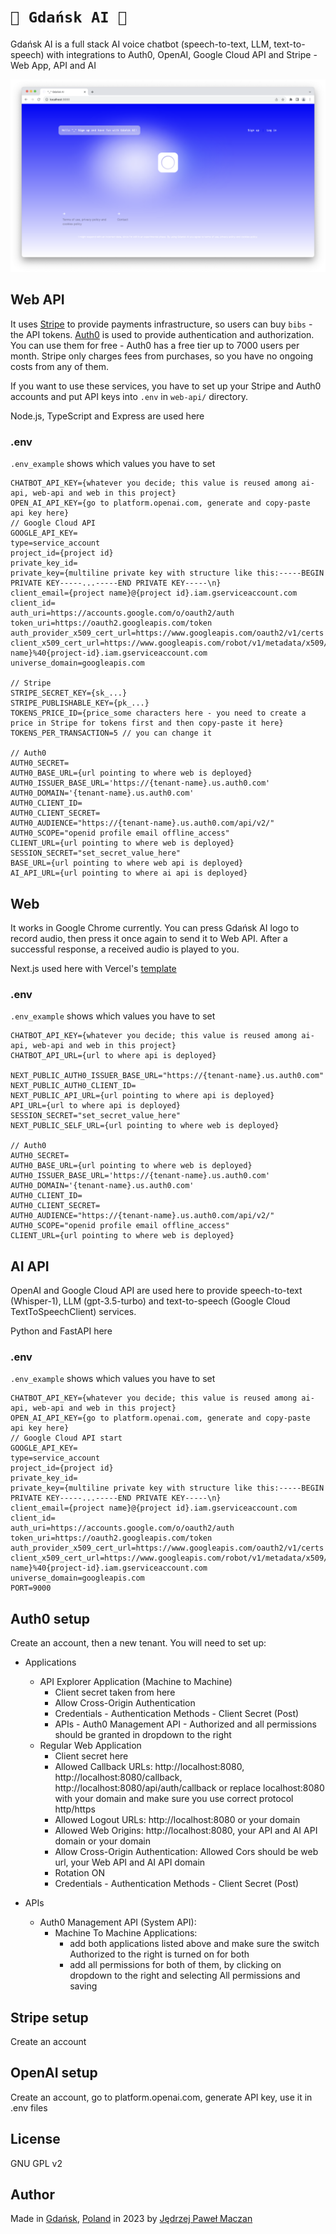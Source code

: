 # `🦭 Gdańsk AI 🦭`

Gdańsk AI is a full stack AI voice chatbot (speech-to-text, LLM, text-to-speech) with integrations to Auth0, OpenAI, Google Cloud API and Stripe - Web App, API and AI

<p align="center"><img width="600" src="gdansk-ai.png" alt="Gdańsk AI"></p>

## Web API

It uses [Stripe](https://stripe.com/) to provide payments infrastructure, so users can buy `bibs` - the API tokens. [Auth0](https://auth0.com/) is used to provide authentication and authorization. You can use them for free - Auth0 has a free tier up to 7000 users per month. Stripe only charges fees from purchases, so you have no ongoing costs from any of them.

If you want to use these services, you have to set up your Stripe and Auth0 accounts and put API keys into `.env` in `web-api/` directory.

Node.js, TypeScript and Express are used here

### .env

`.env_example` shows which values you have to set

```
CHATBOT_API_KEY={whatever you decide; this value is reused among ai-api, web-api and web in this project}
OPEN_AI_API_KEY={go to platform.openai.com, generate and copy-paste api key here}
// Google Cloud API
GOOGLE_API_KEY=
type=service_account
project_id={project id}
private_key_id=
private_key={multiline private key with structure like this:-----BEGIN PRIVATE KEY-----...-----END PRIVATE KEY-----\n}
client_email={project name}@{project id}.iam.gserviceaccount.com
client_id=
auth_uri=https://accounts.google.com/o/oauth2/auth
token_uri=https://oauth2.googleapis.com/token
auth_provider_x509_cert_url=https://www.googleapis.com/oauth2/v1/certs
client_x509_cert_url=https://www.googleapis.com/robot/v1/metadata/x509/{project-name}%40{project-id}.iam.gserviceaccount.com
universe_domain=googleapis.com

// Stripe
STRIPE_SECRET_KEY={sk_...}
STRIPE_PUBLISHABLE_KEY={pk_...}
TOKENS_PRICE_ID={price_some characters here - you need to create a price in Stripe for tokens first and then copy-paste it here}
TOKENS_PER_TRANSACTION=5 // you can change it

// Auth0
AUTH0_SECRET=
AUTH0_BASE_URL={url pointing to where web is deployed}
AUTH0_ISSUER_BASE_URL='https://{tenant-name}.us.auth0.com'
AUTH0_DOMAIN='{tenant-name}.us.auth0.com'
AUTH0_CLIENT_ID=
AUTH0_CLIENT_SECRET=
AUTH0_AUDIENCE="https://{tenant-name}.us.auth0.com/api/v2/"
AUTH0_SCOPE="openid profile email offline_access"
CLIENT_URL={url pointing to where web is deployed}
SESSION_SECRET="set_secret_value_here"
BASE_URL={url pointing to where web api is deployed}
AI_API_URL={url pointing to where ai api is deployed}
```

## Web

It works in Google Chrome currently. You can press Gdańsk AI logo to record audio, then press it once again to send it to Web API. After a successful response, a received audio is played to you.

Next.js used here with Vercel's [template](https://vercel.com/templates/next.js/nextjs-boilerplate)

### .env

`.env_example` shows which values you have to set

```
CHATBOT_API_KEY={whatever you decide; this value is reused among ai-api, web-api and web in this project}
CHATBOT_API_URL={url to where api is deployed}

NEXT_PUBLIC_AUTH0_ISSUER_BASE_URL="https://{tenant-name}.us.auth0.com"
NEXT_PUBLIC_AUTH0_CLIENT_ID=
NEXT_PUBLIC_API_URL={url pointing to where api is deployed}
API_URL={url to where api is deployed}
SESSION_SECRET="set_secret_value_here"
NEXT_PUBLIC_SELF_URL={url pointing to where web is deployed}

// Auth0
AUTH0_SECRET=
AUTH0_BASE_URL={url pointing to where web is deployed}
AUTH0_ISSUER_BASE_URL='https://{tenant-name}.us.auth0.com'
AUTH0_DOMAIN='{tenant-name}.us.auth0.com'
AUTH0_CLIENT_ID=
AUTH0_CLIENT_SECRET=
AUTH0_AUDIENCE="https://{tenant-name}.us.auth0.com/api/v2/"
AUTH0_SCOPE="openid profile email offline_access"
CLIENT_URL={url pointing to where web is deployed}
```

## AI API

OpenAI and Google Cloud API are used here to provide speech-to-text (Whisper-1), LLM (gpt-3.5-turbo) and text-to-speech (Google Cloud TextToSpeechClient) services.

Python and FastAPI here

### .env

`.env_example` shows which values you have to set

```
CHATBOT_API_KEY={whatever you decide; this value is reused among ai-api, web-api and web in this project}
OPEN_AI_API_KEY={go to platform.openai.com, generate and copy-paste api key here}
// Google Cloud API start
GOOGLE_API_KEY=
type=service_account
project_id={project id}
private_key_id=
private_key={multiline private key with structure like this:-----BEGIN PRIVATE KEY-----...-----END PRIVATE KEY-----\n}
client_email={project name}@{project id}.iam.gserviceaccount.com
client_id=
auth_uri=https://accounts.google.com/o/oauth2/auth
token_uri=https://oauth2.googleapis.com/token
auth_provider_x509_cert_url=https://www.googleapis.com/oauth2/v1/certs
client_x509_cert_url=https://www.googleapis.com/robot/v1/metadata/x509/{project-name}%40{project-id}.iam.gserviceaccount.com
universe_domain=googleapis.com
PORT=9000
```

## Auth0 setup

Create an account, then a new tenant. You will need to set up:

- Applications

  - API Explorer Application (Machine to Machine)
    - Client secret taken from here
    - Allow Cross-Origin Authentication
    - Credentials - Authentication Methods - Client Secret (Post)
    - APIs - Auth0 Management API - Authorized and all permissions should be granted in dropdown to the right
  - Regular Web Application
    - Client secret here
    - Allowed Callback URLs: http://localhost:8080, http://localhost:8080/callback, http://localhost:8080/api/auth/callback or replace localhost:8080 with your domain and make sure you use correct protocol http/https
    - Allowed Logout URLs: http://localhost:8080 or your domain
    - Allowed Web Origins: http://localhost:8080, your API and AI API domain or your domain
    - Allow Cross-Origin Authentication: Allowed Cors should be web url, your Web API and AI API domain
    - Rotation ON
    - Credentials - Authentication Methods - Client Secret (Post)

- APIs
  - Auth0 Management API (System API):
    - Machine To Machine Applications:
      - add both applications listed above and make sure the switch Authorized to the right is turned on for both
      - add all permissions for both of them, by clicking on dropdown to the right and selecting All permissions and saving

## Stripe setup

Create an account

## OpenAI setup

Create an account, go to platform.openai.com, generate API key, use it in .env files

## License

GNU GPL v2

## Author

Made in [Gdańsk](https://en.wikipedia.org/wiki/Gda%C5%84sk), [Poland](https://en.wikipedia.org/wiki/Poland) in 2023 by [Jędrzej Paweł Maczan](https://maczan.pl)
